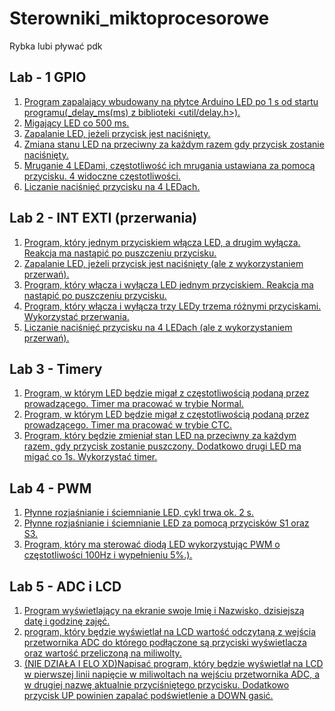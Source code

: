 # Sterowniki_miktoprocesorowe
Rybka lubi pływać pdk
## Lab - 1 GPIO
1. [Program zapalający wbudowany na płytce Arduino LED po 1 s od startu programu(_delay_ms(ms) z biblioteki <util/delay.h>).](https://github.com/MagnusBuzard/Sterowniki_mikroprocesorowe/blob/main/programy/lab1/1_1.cpp)
2. [Migający LED co 500 ms.](https://github.com/MagnusBuzard/Sterowniki_mikroprocesorowe/blob/main/programy/lab1/1_2.cpp)
3. [Zapalanie LED, jeżeli przycisk jest naciśnięty.]()
4. [Zmiana stanu LED na przeciwny za każdym razem gdy przycisk zostanie naciśnięty.](https://github.com/MagnusBuzard/Sterowniki_mikroprocesorowe/blob/main/programy/lab1/1_3.cpp)
5. [Mruganie 4 LEDami, częstotliwość ich mrugania ustawiana za pomocą przycisku. 4 widoczne częstotliwości.](https://github.com/MagnusBuzard/Sterowniki_mikroprocesorowe/blob/main/programy/lab1/1_4.cpp)
6. [Liczanie naciśnięć przycisku na 4 LEDach.](https://github.com/MagnusBuzard/Sterowniki_mikroprocesorowe/blob/main/programy/lab1/1_5.cpp)

## Lab 2 - INT EXTI (przerwania)
1. [Program, który jednym przyciskiem włącza LED, a drugim wyłącza. Reakcja ma nastąpić po puszczeniu przycisku.](https://github.com/MagnusBuzard/Sterowniki_mikroprocesorowe/blob/main/programy/lab2/2.1.cpp)
2. [Zapalanie LED, jeżeli przycisk jest naciśnięty (ale z wykorzystaniem przerwań).](https://github.com/MagnusBuzard/Sterowniki_mikroprocesorowe/blob/main/programy/lab2/2.2.cpp)
3. [Program, który włącza i wyłącza LED jednym przyciskiem. Reakcja ma nastąpić po puszczeniu przycisku.](https://github.com/MagnusBuzard/Sterowniki_mikroprocesorowe/blob/main/programy/lab2/2.3.cpp)
4. [Program, który włącza i wyłącza trzy LEDy trzema różnymi przyciskami. Wykorzystać przerwania.](https://github.com/MagnusBuzard/Sterowniki_mikroprocesorowe/blob/main/programy/lab2/2.4.cpp)
5. [Liczanie naciśnięć przycisku na 4 LEDach (ale z wykorzystaniem przerwań).](https://github.com/MagnusBuzard/Sterowniki_mikroprocesorowe/blob/main/programy/lab2/2.5.cpp)

## Lab 3 - Timery
1. [Program, w którym LED będzie migał z częstotliwością podaną przez prowadzącego. Timer ma pracować w trybie Normal.](https://github.com/MagnusBuzard/Sterowniki_mikroprocesorowe/blob/main/programy/lab3/3.1.cpp)
2. [Program, w którym LED będzie migał z częstotliwością podaną przez prowadzącego. Timer ma pracować w trybie CTC.](https://github.com/MagnusBuzard/Sterowniki_mikroprocesorowe/blob/main/programy/lab3/3.2.cpp)
3. [Program, który będzie zmieniał stan LED na przeciwny za każdym razem, gdy przycisk zostanie puszczony. Dodatkowo drugi LED ma migać co 1s. Wykorzystać timer.](https://github.com/MagnusBuzard/Sterowniki_mikroprocesorowe/blob/main/programy/lab3/3.3.cpp)

## Lab 4 - PWM
1. [Płynne rozjaśnianie i ściemnianie LED, cykl trwa ok. 2 s.](https://github.com/MagnusBuzard/Sterowniki_mikroprocesorowe/blob/main/programy/lab4/4.1.cpp)
2. [Płynne rozjaśnianie i ściemnianie LED za pomocą przycisków S1 oraz S3.](https://github.com/MagnusBuzard/Sterowniki_mikroprocesorowe/blob/main/programy/lab4/4.2.cpp)
3. [Program, który ma sterować diodą LED wykorzystując PWM o częstotliwości 100Hz i wypełnieniu 5%.).](https://github.com/MagnusBuzard/Sterowniki_mikroprocesorowe/blob/main/programy/lab4/4.3.cpp)

## Lab 5 - ADC i LCD
1. [Program wyświetlający na ekranie swoje Imię i Nazwisko, dzisiejszą datę i godzinę zajęć.](https://github.com/MagnusBuzard/Sterowniki_mikroprocesorowe/blob/main/programy/lab5/5_1.cpp)
2. [program, który będzie wyświetlał na LCD wartość odczytaną z wejścia przetwornika ADC do którego podłączone są przyciski wyświetlacza oraz wartość przeliczoną na miliwolty.](https://github.com/MagnusBuzard/Sterowniki_mikroprocesorowe/blob/main/programy/lab5/5_2.cpp)
3. [(NIE DZIAŁA I ELO XD)Napisać program, który będzie wyświetlał na LCD w pierwszej linii napięcie w miliwoltach na wejściu przetwornika ADC, a w drugiej nazwę aktualnie przyciśniętego przycisku. Dodatkowo przycisk UP powinien zapalać podświetlenie a DOWN gasić.](https://github.com/MagnusBuzard/Sterowniki_mikroprocesorowe/blob/main/programy/lab5/5_3.cpp)
